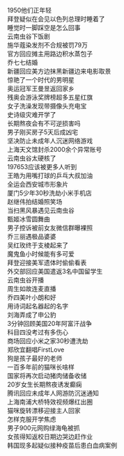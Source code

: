 1950他们正年轻  
拜登疑似在会见以色列总理时睡着了  
睡觉时一脚踩空是怎么回事  
云南虫谷下饭剧  
施华蔻染发剂不合规被罚79万  
官方回应摊主用路边积水蒸包子  
乔七七结婚  
新疆回应美方边抹黑新疆边来电影取景  
惊艳了一个时代的男明星  
奥运冠军王曼昱返回家乡  
残奥会游泳奖牌榜超多五星红旗  
女子洗澡发现带摄像头充电宝  
史诗级灾难开学了  
长期熬夜会有不可逆损害吗  
男子刚买房子5天后成凶宅  
坚决防止未成年人沉迷网络游戏  
上海天文馆封杀2000余个异常账号  
云南虫谷太硬核了  
197653应该被更多人听到  
王皓为用嘴打球的乒乓大叔加油  
全运会西安城市形象片  
厦门5少年30秒洗劫小米手机店  
赵继伟拍结婚照笑场  
当扫黑风暴遇见云南虫谷  
甄姬冰雪圆舞曲  
男子控诉被前女友微信群曝裸照  
乔三丽遇极品婆婆  
吴红玫终于支棱起来了  
魔鬼鱼小时候能有多可爱  
拜登迎接美军遗体时偷偷看表  
外交部回应美国遣返3名中国留学生  
云南虫谷开播  
周生如故连麦直播  
乔四美叶小朗和好  
用诗词起名器起的名字  
刘海弄成了申公豹  
3分钟回顾美国20年阿富汗战争  
科目四没考过有多伤心  
商场回应小米之家30秒遭洗劫  
郑欣宜翻唱FirstLove  
狗是孩子最好的老师  
一百多年前的猫咪长啥样  
国家将再次启动猪肉储备收储  
20岁女生长期熬夜诱发癫痫  
腾讯回应未成年人网游防沉迷通知  
上海南浦大桥特效视频爆红出圈  
猫咪旋转漂移迎接主人回家  
怎样克服开学焦虑  
男子900元网购绿海龟被抓  
女孩得知返校日期边哭边赶作业  
韩国现多起疑似接种疫苗后患白血病案例  
